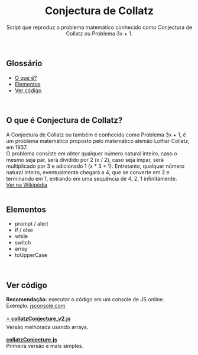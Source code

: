 <h1 align="center">Conjectura de Collatz</h1>
<p align="center">Script que reproduz o problema matemático conhecido como Conjectura de Collatz ou Problema 3x + 1.</p>
<br>

## Glossário
* [O que é?](#o-que-é-conjectura-de-collatz)
* [Elementos](#elementos)
* [Ver código](#ver-código)
<br>

## O que é Conjectura de Collatz?
A Conjectura de Collatz ou também é conhecido como Problema 3x + 1, é um problema matemático proposto pelo matemático alemão Lothar Collatz, em 1937.<br>
O problema consiste em obter qualquer número natural inteiro, caso o mesmo seja par, será dividido por 2 (x / 2), caso seja impar, será multiplicado por 3 e adicionado 1 (x * 3 + 1). Entretanto, qualquer número natural inteiro, eventualmente chegará a 4, que se converte em 2 e terminando em 1, entrando em uma sequência de 4, 2, 1 infinitamente.<br>
[Ver na Wikipédia](https://pt.wikipedia.org/wiki/Conjectura_de_Collatz)<br>
<br>

## Elementos
* prompt / alert
* if / else
* while
* switch
* array
* toUpperCase
<br>

## Ver código
**Recomendação:** executar o código em um console de JS online.<br>
Exemplo: [jsconsole.com](https://jsconsole.com/)<br>
<br>
[:star: **collatzConjecture_v2.js**](https://github.com/diegopereiracruz/javascript/blob/main/collatz_conjecture/collatzConjecture_v2.js)<br>
Versão melhorada usando arrays.<br><br>
[**collatzConjecture.js**](https://github.com/diegopereiracruz/javascript/blob/main/collatz_conjecture/collatzConjecture.js)<br>
Primeira versão e mais simples.<br><br>

